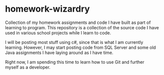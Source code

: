# homework-wizardry
Collection of my homework assignments and code I have built as part of learning to program. 
This repository is a collection of the source code I have used in various school projects while I learn
to code.

I will be posting most stuff using c#, since that is what I am currently learning. However, I may start posting code 
from SQL Server and some old Java assignments I have laying around as I have time.

Right now, I am spending this time to learn how to use Git and further myself as a developer.
